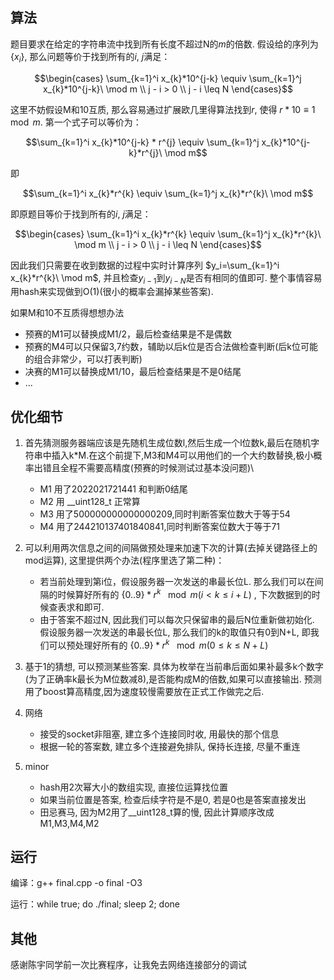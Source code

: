 ## 算法

题目要求在给定的字符串流中找到所有长度不超过N的$m$的倍数. 假设给的序列为$\{x_{i}\}$, 那么问题等价于找到所有的$i$, $j$满足：

$$\begin{cases}
\sum_{k=1}^i x_{k}*10^{j-k} \equiv \sum_{k=1}^j x_{k}*10^{j-k}\ \mod m
\\ j - i > 0
\\ j - i \leq N
\end{cases}$$

这里不妨假设M和10互质, 那么容易通过扩展欧几里得算法找到$r$, 使得 $r * 10 \equiv 1 \mod m$. 第一个式子可以等价为：

$$\sum_{k=1}^i x_{k}*10^{j-k} * r^{j} \equiv \sum_{k=1}^j x_{k}*10^{j-k}*r^{j}\ \mod m$$

即

$$\sum_{k=1}^i x_{k}*r^{k} \equiv \sum_{k=1}^j x_{k}*r^{k}\ \mod m$$

即原题目等价于找到所有的$i$, $j$满足：

$$\begin{cases}
\sum_{k=1}^i x_{k}*r^{k} \equiv \sum_{k=1}^j x_{k}*r^{k}\ \mod m
\\ j - i > 0
\\ j - i \leq N
\end{cases}$$

因此我们只需要在收到数据的过程中实时计算序列 $y_i=\sum_{k=1}^i x_{k}*r^{k}\ \mod m$, 并且检查$y_{i-1}$到$y_{i-N}$是否有相同的值即可. 整个事情容易用hash来实现做到O(1)(很小的概率会漏掉某些答案).

如果M和10不互质得想想办法
- 预赛的M1可以替换成M1/2，最后检查结果是不是偶数
- 预赛的M4可以只保留3,7约数，辅助以后k位是否合法做检查判断(后k位可能的组合非常少，可以打表判断)
- 决赛的M1可以替换成M1/10，最后检查结果是不是0结尾
- ...


## 优化细节

1. 首先猜测服务器端应该是先随机生成位数l,然后生成一个l位数k,最后在随机字符串中插入k*M.在这个前提下,M3和M4可以用他们的一个大约数替换,极小概率出错且全程不需要高精度(预赛的时候测试过基本没问题)\\
    - M1 用了2022021721441 和判断0结尾
    - M2 用 __uint128_t 正常算
    - M3 用了500000000000000209,同时判断答案位数大于等于54
    - M4 用了244210137401840841,同时判断答案位数大于等于71

2. 可以利用两次信息之间的间隔做预处理来加速下次的计算(去掉关键路径上的mod运算), 这里提供两个办法(程序里选了第二种)：
    - 若当前处理到第i位，假设服务器一次发送的串最长位L. 那么我们可以在间隔的时候算好所有的 $\{0..9\} * r^{k}\ \mod m(i<k \le i+L)$ , 下次数据到的时候查表求和即可.
    - 由于答案不超过N, 因此我们可以每次只保留串的最后N位重新做初始化. 假设服务器一次发送的串最长位L, 那么我们的k的取值只有0到N+L, 即我们可以预处理好所有的 $\{0..9\} * r^{k}\ \mod m(0 \le k \le N+L)$

3. 基于1的猜想, 可以预测某些答案. 具体为枚举在当前串后面如果补最多k个数字(为了正确率k最长为M位数减8),是否能构成M的倍数,如果可以直接输出. 预测用了boost算高精度,因为速度较慢需要放在正式工作做完之后.

4. 网络
    - 接受的socket非阻塞, 建立多个连接同时收, 用最快的那个信息
    - 根据一轮的答案数, 建立多个连接避免排队, 保持长连接, 尽量不重连

5. minor
    - hash用2次幂大小的数组实现, 直接位运算找位置
    - 如果当前位置是答案, 检查后续字符是不是0, 若是0也是答案直接发出
    - 田忌赛马, 因为M2用了__uint128_t算的慢, 因此计算顺序改成M1,M3,M4,M2

## 运行

编译：g++ final.cpp -o final -O3

运行：while true; do ./final; sleep 2; done

## 其他

感谢陈宇同学前一次比赛程序，让我免去网络连接部分的调试